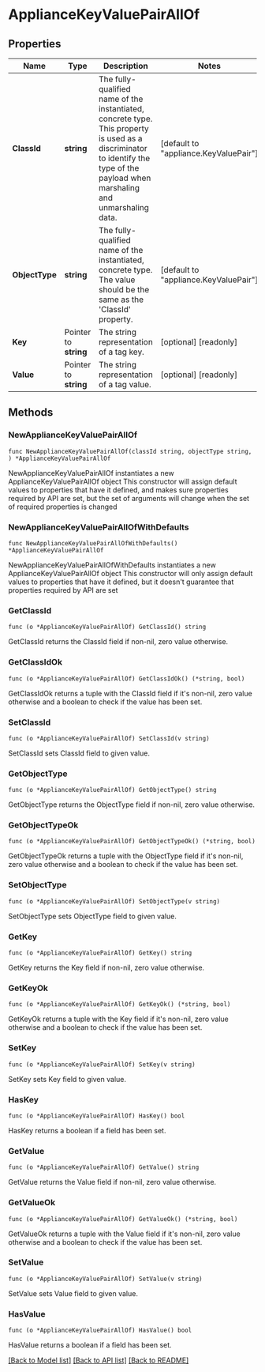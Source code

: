 # ApplianceKeyValuePairAllOf

## Properties

Name | Type | Description | Notes
------------ | ------------- | ------------- | -------------
**ClassId** | **string** | The fully-qualified name of the instantiated, concrete type. This property is used as a discriminator to identify the type of the payload when marshaling and unmarshaling data. | [default to "appliance.KeyValuePair"]
**ObjectType** | **string** | The fully-qualified name of the instantiated, concrete type. The value should be the same as the &#39;ClassId&#39; property. | [default to "appliance.KeyValuePair"]
**Key** | Pointer to **string** | The string representation of a tag key. | [optional] [readonly] 
**Value** | Pointer to **string** | The string representation of a tag value. | [optional] [readonly] 

## Methods

### NewApplianceKeyValuePairAllOf

`func NewApplianceKeyValuePairAllOf(classId string, objectType string, ) *ApplianceKeyValuePairAllOf`

NewApplianceKeyValuePairAllOf instantiates a new ApplianceKeyValuePairAllOf object
This constructor will assign default values to properties that have it defined,
and makes sure properties required by API are set, but the set of arguments
will change when the set of required properties is changed

### NewApplianceKeyValuePairAllOfWithDefaults

`func NewApplianceKeyValuePairAllOfWithDefaults() *ApplianceKeyValuePairAllOf`

NewApplianceKeyValuePairAllOfWithDefaults instantiates a new ApplianceKeyValuePairAllOf object
This constructor will only assign default values to properties that have it defined,
but it doesn't guarantee that properties required by API are set

### GetClassId

`func (o *ApplianceKeyValuePairAllOf) GetClassId() string`

GetClassId returns the ClassId field if non-nil, zero value otherwise.

### GetClassIdOk

`func (o *ApplianceKeyValuePairAllOf) GetClassIdOk() (*string, bool)`

GetClassIdOk returns a tuple with the ClassId field if it's non-nil, zero value otherwise
and a boolean to check if the value has been set.

### SetClassId

`func (o *ApplianceKeyValuePairAllOf) SetClassId(v string)`

SetClassId sets ClassId field to given value.


### GetObjectType

`func (o *ApplianceKeyValuePairAllOf) GetObjectType() string`

GetObjectType returns the ObjectType field if non-nil, zero value otherwise.

### GetObjectTypeOk

`func (o *ApplianceKeyValuePairAllOf) GetObjectTypeOk() (*string, bool)`

GetObjectTypeOk returns a tuple with the ObjectType field if it's non-nil, zero value otherwise
and a boolean to check if the value has been set.

### SetObjectType

`func (o *ApplianceKeyValuePairAllOf) SetObjectType(v string)`

SetObjectType sets ObjectType field to given value.


### GetKey

`func (o *ApplianceKeyValuePairAllOf) GetKey() string`

GetKey returns the Key field if non-nil, zero value otherwise.

### GetKeyOk

`func (o *ApplianceKeyValuePairAllOf) GetKeyOk() (*string, bool)`

GetKeyOk returns a tuple with the Key field if it's non-nil, zero value otherwise
and a boolean to check if the value has been set.

### SetKey

`func (o *ApplianceKeyValuePairAllOf) SetKey(v string)`

SetKey sets Key field to given value.

### HasKey

`func (o *ApplianceKeyValuePairAllOf) HasKey() bool`

HasKey returns a boolean if a field has been set.

### GetValue

`func (o *ApplianceKeyValuePairAllOf) GetValue() string`

GetValue returns the Value field if non-nil, zero value otherwise.

### GetValueOk

`func (o *ApplianceKeyValuePairAllOf) GetValueOk() (*string, bool)`

GetValueOk returns a tuple with the Value field if it's non-nil, zero value otherwise
and a boolean to check if the value has been set.

### SetValue

`func (o *ApplianceKeyValuePairAllOf) SetValue(v string)`

SetValue sets Value field to given value.

### HasValue

`func (o *ApplianceKeyValuePairAllOf) HasValue() bool`

HasValue returns a boolean if a field has been set.


[[Back to Model list]](../README.md#documentation-for-models) [[Back to API list]](../README.md#documentation-for-api-endpoints) [[Back to README]](../README.md)


